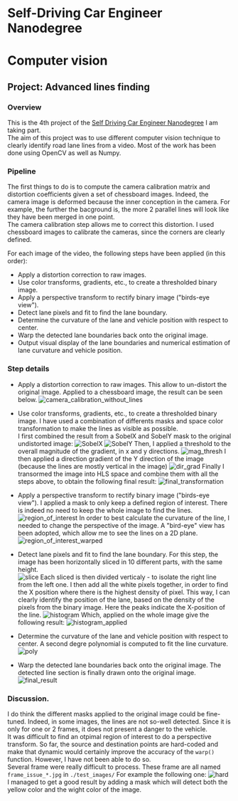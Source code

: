 # Self-Driving Car Engineer Nanodegree
# Computer vision 
## Project: Advanced lines finding

### Overview
This is the 4th project of the <a href="https://www.udacity.com/course/self-driving-car-engineer-nanodegree--nd013">Self Driving Car Engineer Nanodegree</a> I am taking part. <br>
The aim of this project was to use different computer vision technique to clearly identify road lane lines from a video. 
Most of the work has been done using OpenCV as well as Numpy. 

### Pipeline

The first things to do is to compute the camera calibration matrix and distortion coefficients given a set of chessboard images.
Indeed, the camera image is deformed because the inner conception in the camera. For example, the further the bacground is, the more 2 parallel lines will look like they have been merged in one point. <br>
The camera calibration step allows me to correct this distortion. I used chessboard images to calibrate the cameras, since the corners are clearly defined. 

For each image of the video, the following steps have been applied (in this order):

* Apply a distortion correction to raw images.
* Use color transforms, gradients, etc., to create a thresholded binary image.
* Apply a perspective transform to rectify binary image ("birds-eye view").
* Detect lane pixels and fit to find the lane boundary.
* Determine the curvature of the lane and vehicle position with respect to center.
* Warp the detected lane boundaries back onto the original image.
* Output visual display of the lane boundaries and numerical estimation of lane curvature and vehicle position.


### Step details 

* Apply a distortion correction to raw images.
This allow to un-distort the original image. Applied to a chessboard image, the result can be seen below.
![camera_calibration_without_lines](./output_images/camera_cal_without_lines.png)


* Use color transforms, gradients, etc., to create a thresholded binary image.
I have used a combination of differents masks and space color transformation to make the lines as visible as possible. <br>
I first combined the result from a SobelX and SobelY mask to the original undistorted image: 
![SobelX](./output_images/sobelX.png)
![SobelY](./output_images/sobelY.png)
Then, I applied a threshold to the overall magnitude of the gradient, in x and y directions.
![mag_thresh](./output_images/mag_thresh.png)
I then applied a direction gradient of the Y direction of the image (because the lines are mostly vertical in the image) 
![dir_grad](./output_images/dir_grad.png)
Finally I transormed the image into HLS space and combine them with all the steps above, to obtain the following final result: 
![final_transformation](./output_images/combined_thresh_and_color_space.png)


* Apply a perspective transform to rectify binary image ("birds-eye view").
I applied a mask to only keep a defined region of interest. There is indeed no need to keep the whole image to find the lines. 
![region_of_interest](./output_images/region_of_interest.png)
In order to best calculate the curvature of the line, I needed to change the perspective of the image. A "bird-eye" view has been adopted, which allow me to see the lines on a 2D plane. 
![region_of_interest_warped](./output_images/region_of_interest_warped.png)


* Detect lane pixels and fit to find the lane boundary.
For this step, the image has been horizontally sliced in 10 different parts, with the same height. <br>
![slice](./output_images/slice.png)
Each sliced is then divided verticaly - to isolate the right line from the left one. 
I then add all the white pixels together, in order to find the X position where there is the highest density of pixel. This way, I can clearly identify the position of the lane, based on the density of the pixels from the binary image. Here the peaks indicate the X-position of the line. 
![histogram](./output_images/histogram.png)
Which, applied on the whole image give the following result: 
![histogram_applied](./output_images/detect_lines_curvature.png) 


* Determine the curvature of the lane and vehicle position with respect to center.
A second degre polynomial is computed to fit the line curvature. 
![poly](./output_images/polynomials.png) 


* Warp the detected lane boundaries back onto the original image.
The detected line section is finally drawn onto the original image.
![final_result](./output_images/final_result.png) 

### Discussion. 
I do think the different masks applied to the original image could be fine-tuned. Indeed, in some images, the lines are not so-well detected. Since it is only for one or 2 frames, it does not present a danger to the vehicle. <br>
It was difficult to find an otpimal region of interest to do a perspective transform. So far, the source and destination points are hard-coded and make that dynamic would certainly improve the accuracy of the `warp()` function. However, I have not been able to do so.  
Several frame were really difficult to process. These frame are all named `frame_issue_*.jpg` in `./test_images/` For example the following one: 
![hard](./output_images/frame_issue_5.jpg)
I managed to get a good result by adding a mask which will detect both the yellow color and the wight color of the image.  
